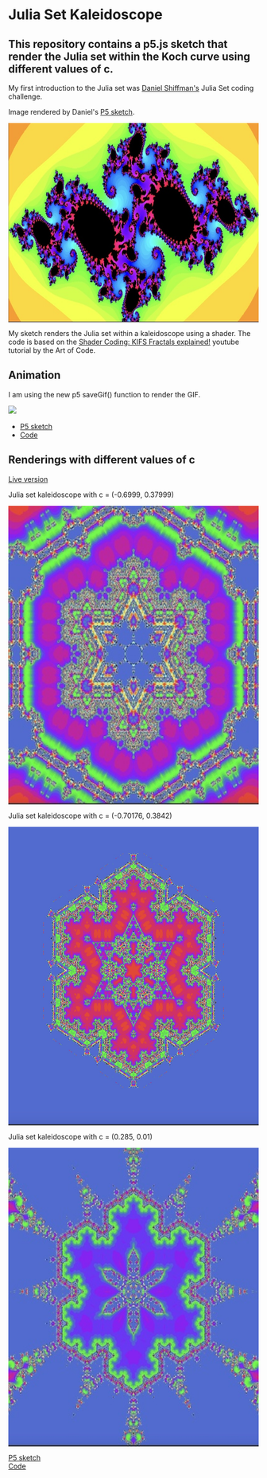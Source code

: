 # Julia Set Kaleidoscope

## This repository contains a p5.js sketch that render the Julia set within the Koch curve using different values of c.

My first introduction to the Julia set was <a href="https://thecodingtrain.com/challenges/22-julia-set">Daniel Shiffman's</a> Julia Set coding challenge.  

Image rendered by Daniel's [P5 sketch](https://editor.p5js.org/codingtrain/sketches/G6qbMmaI).

<img class="img" src="assets/ct_julia_set.jpg" alt="Julia set kaleidescope" style=" display: block;
    margin-left: auto;
    margin-right: auto;" width="800" height="400">

My sketch renders the Julia set within a kaleidoscope using a shader.  The code is based on the 
[Shader Coding: KIFS Fractals explained!](https://www.youtube.com/watch?v=il_Qg9AqQkE) youtube tutorial by the Art of Code.


## Animation

I am using the new p5 saveGif() function to render the GIF. 

![](juliagif.gif)  

- [P5 sketch](https://editor.p5js.org/kfahn/sketches/Zlzw2yIOL)  
- [Code](https://github.com/kfahn22/julia_kaleidescope/tree/main/animation)


## Renderings with different values of c

[Live version](https://kfahn22.github.io/julia_kaleidescope/)

Julia set kaleidoscope with c = (-0.6999, 0.37999)    

<img class="img" src="assets/julia1.jpg" alt="Julia set kaleidoscope" style=" display: block;
    margin-left: auto;
    margin-right: auto;" width="600" height="600">

Julia set kaleidoscope with c = (-0.70176, 0.3842)    

<img class="img" src="assets/julia2.jpg" alt="Julia set kaleidoscope" style=" display: block;
    margin-left: auto;
    margin-right: auto;" width="600" height="600">

Julia set kaleidoscope with c = (0.285, 0.01)    

<img class="img" src="assets/julia3.jpg" alt="Julia set kaleidoscope" style=" display: block;
    margin-left: auto;
    margin-right: auto;" width="600" height="600">

[P5 sketch](https://editor.p5js.org/kfahn/sketches/ujLsCeNRb)  
[Code](https://github.com/kfahn22/julia_kaleidescope/tree/main/julia_set)
